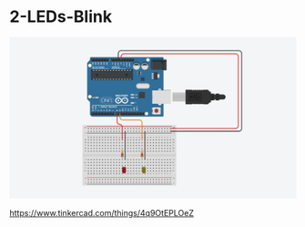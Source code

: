 # 2-LEDs-Blink

![alt text](https://github.com/khairulfaisal97/2-LEDs-Blink/blob/main/EXP_7/EXP%207.png?raw=true)

https://www.tinkercad.com/things/4q9OtEPLOeZ
